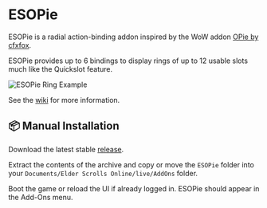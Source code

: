 # ESOPie
ESOPie is a radial action-binding addon inspired by the WoW addon [OPie by cfxfox](https://www.townlong-yak.com/addons/opie).

ESOPie provides up to 6 bindings to display rings of up to 12 usable slots much like the Quickslot feature.

![ESOPie Ring Example](https://raw.githubusercontent.com/wiki/jrdmellow/ESOPie/images/ringpreview.png)

See the [wiki](https://github.com/jrdmellow/ESOPie/wiki) for more information.

## 📦 Manual Installation
Download the latest stable [release](https://github.com/jrdmellow/ESOPie/releases).

Extract the contents of the archive and copy or move the `ESOPie` folder into your `Documents/Elder Scrolls Online/live/AddOns` folder.

Boot the game or reload the UI if already logged in. ESOPie should appear in the Add-Ons menu.
